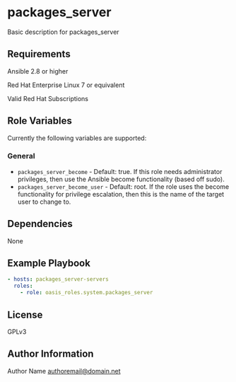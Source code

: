 packages_server
===========

Basic description for packages_server

Requirements
------------

Ansible 2.8 or higher

Red Hat Enterprise Linux 7 or equivalent

Valid Red Hat Subscriptions

Role Variables
--------------

Currently the following variables are supported:

### General

* `packages_server_become` - Default: true. If this role needs administrator
  privileges, then use the Ansible become functionality (based off sudo).
* `packages_server_become_user` - Default: root. If the role uses the become
  functionality for privilege escalation, then this is the name of the target
  user to change to.

Dependencies
------------

None

Example Playbook
----------------

```yaml
- hosts: packages_server-servers
  roles:
    - role: oasis_roles.system.packages_server
```

License
-------

GPLv3

Author Information
------------------

Author Name <authoremail@domain.net>
